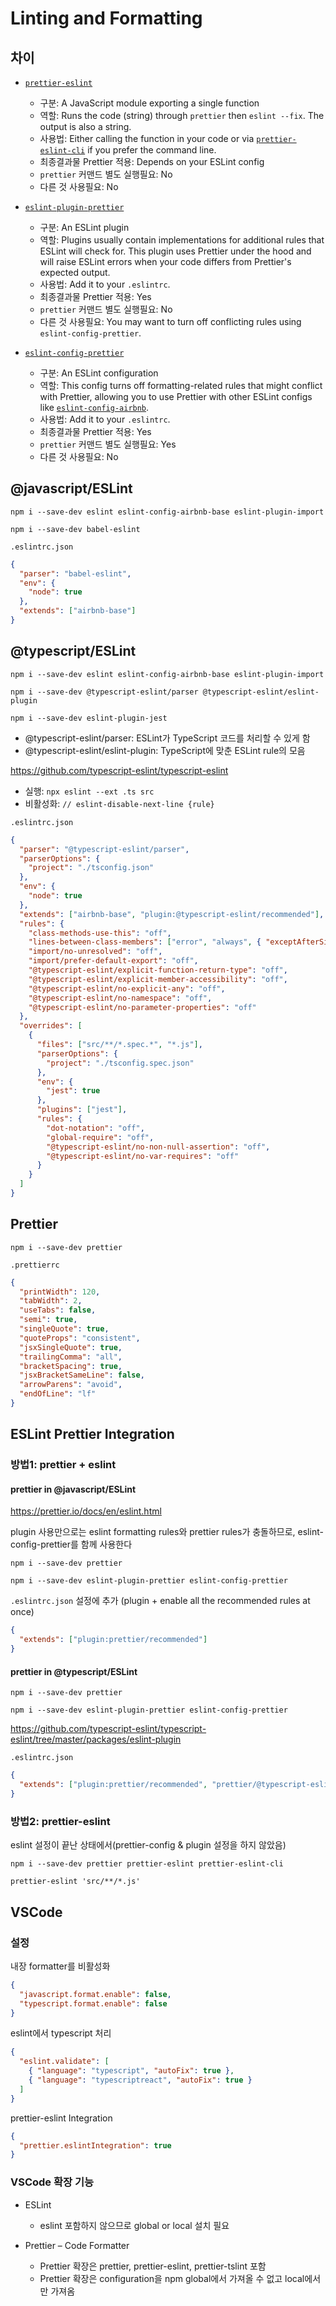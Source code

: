 # Linting and Formatting

## 차이

- [`prettier-eslint`](https://github.com/prettier/prettier-eslint)
  - 구분: A JavaScript module exporting a single function
  - 역할: Runs the code (string) through `prettier` then `eslint --fix`. The output is also a string.
  - 사용법: Either calling the function in your code or via [`prettier-eslint-cli`](https://github.com/prettier/prettier-eslint-cli) if you prefer the command line.
  - 최종결과물 Prettier 적용: Depends on your ESLint config
  - `prettier` 커맨드 별도 실행필요: No
  - 다른 것 사용필요: No

- [`eslint-plugin-prettier`](https://github.com/prettier/eslint-plugin-prettier)
  - 구분: An ESLint plugin
  - 역할: Plugins usually contain implementations for additional rules that ESLint will check for. This plugin uses Prettier under the hood and will raise ESLint errors when your code differs from Prettier's expected output.
  - 사용법: Add it to your `.eslintrc`.
  - 최종결과물 Prettier 적용: Yes
  - `prettier` 커맨드 별도 실행필요: No
  - 다른 것 사용필요: You may want to turn off conflicting rules using `eslint-config-prettier`.

- [`eslint-config-prettier`](https://github.com/prettier/eslint-config-prettier)
  - 구분: An ESLint configuration
  - 역할: This config turns off formatting-related rules that might conflict with Prettier, allowing you to use Prettier with other ESLint configs like [`eslint-config-airbnb`](https://www.npmjs.com/package/eslint-config-airbnb).
  - 사용법: Add it to your `.eslintrc`.
  - 최종결과물 Prettier 적용: Yes
  - `prettier` 커맨드 별도 실행필요: Yes
  - 다른 것 사용필요: No

## @javascript/ESLint

`npm i --save-dev eslint eslint-config-airbnb-base eslint-plugin-import`

`npm i --save-dev babel-eslint`

`.eslintrc.json`

```json
{
  "parser": "babel-eslint",
  "env": {
    "node": true
  },
  "extends": ["airbnb-base"]
}
```

## @typescript/ESLint

`npm i --save-dev eslint eslint-config-airbnb-base eslint-plugin-import`

`npm i --save-dev @typescript-eslint/parser @typescript-eslint/eslint-plugin`

`npm i --save-dev eslint-plugin-jest`

- @typescript-eslint/parser: ESLint가 TypeScript 코드를 처리할 수 있게 함
- @typescript-eslint/eslint-plugin: TypeScript에 맞춘 ESLint rule의 모음

<https://github.com/typescript-eslint/typescript-eslint>

- 실행: `npx eslint --ext .ts src`
- 비활성화: `// eslint-disable-next-line {rule}`

`.eslintrc.json`

```json
{
  "parser": "@typescript-eslint/parser",
  "parserOptions": {
    "project": "./tsconfig.json"
  },
  "env": {
    "node": true
  },
  "extends": ["airbnb-base", "plugin:@typescript-eslint/recommended"],
  "rules": {
    "class-methods-use-this": "off",
    "lines-between-class-members": ["error", "always", { "exceptAfterSingleLine": true }],
    "import/no-unresolved": "off",
    "import/prefer-default-export": "off",
    "@typescript-eslint/explicit-function-return-type": "off",
    "@typescript-eslint/explicit-member-accessibility": "off",
    "@typescript-eslint/no-explicit-any": "off",
    "@typescript-eslint/no-namespace": "off",
    "@typescript-eslint/no-parameter-properties": "off"
  },
  "overrides": [
    {
      "files": ["src/**/*.spec.*", "*.js"],
      "parserOptions": {
        "project": "./tsconfig.spec.json"
      },
      "env": {
        "jest": true
      },
      "plugins": ["jest"],
      "rules": {
        "dot-notation": "off",
        "global-require": "off",
        "@typescript-eslint/no-non-null-assertion": "off",
        "@typescript-eslint/no-var-requires": "off"
      }
    }
  ]
}
```

## Prettier

`npm i --save-dev prettier`

`.prettierrc`

```json
{
  "printWidth": 120,
  "tabWidth": 2,
  "useTabs": false,
  "semi": true,
  "singleQuote": true,
  "quoteProps": "consistent",
  "jsxSingleQuote": true,
  "trailingComma": "all",
  "bracketSpacing": true,
  "jsxBracketSameLine": false,
  "arrowParens": "avoid",
  "endOfLine": "lf"
}
```

## ESLint Prettier Integration

### 방법1: prettier + eslint

#### prettier in @javascript/ESLint

<https://prettier.io/docs/en/eslint.html>

plugin 사용만으로는 eslint formatting rules와 prettier rules가 충돌하므로, eslint-config-prettier를 함께 사용한다

`npm i --save-dev prettier`

`npm i --save-dev eslint-plugin-prettier eslint-config-prettier`

`.eslintrc.json` 설정에 추가 (plugin + enable all the recommended rules at once)

```json
{
  "extends": ["plugin:prettier/recommended"]
}
```

#### prettier in @typescript/ESLint

`npm i --save-dev prettier`

`npm i --save-dev eslint-plugin-prettier eslint-config-prettier`

<https://github.com/typescript-eslint/typescript-eslint/tree/master/packages/eslint-plugin>

`.eslintrc.json`

```json
{
  "extends": ["plugin:prettier/recommended", "prettier/@typescript-eslint"]
}
```

### 방법2: prettier-eslint

eslint 설정이 끝난 상태에서(prettier-config & plugin 설정을 하지 않았음)

`npm i --save-dev prettier prettier-eslint prettier-eslint-cli`

`prettier-eslint 'src/**/*.js'`

## VSCode

### 설정

내장 formatter를 비활성화

```json
{
  "javascript.format.enable": false,
  "typescript.format.enable": false
}
```

eslint에서 typescript 처리

```json
{
  "eslint.validate": [
    { "language": "typescript", "autoFix": true },
    { "language": "typescriptreact", "autoFix": true }
  ]
}
```

prettier-eslint Integration

```json
{
  "prettier.eslintIntegration": true
}
```

### VSCode 확장 기능

- ESLint
  - eslint 포함하지 않으므로 global or local 설치 필요

- Prettier – Code Formatter
  - Prettier 확장은 prettier, prettier-eslint, prettier-tslint 포함
  - Prettier 확장은 configuration을 npm global에서 가져올 수 없고 local에서만 가져옴
